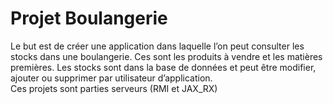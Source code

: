 # Projet Boulangerie
Le but est de créer une application dans laquelle l’on peut consulter les stocks dans une boulangerie. Ces sont les produits à vendre et les matières premières. Les stocks sont dans la base de données et peut être modifier, ajouter ou supprimer par utilisateur d’application.
<br> Ces projets sont parties serveurs (RMI et JAX_RX)
